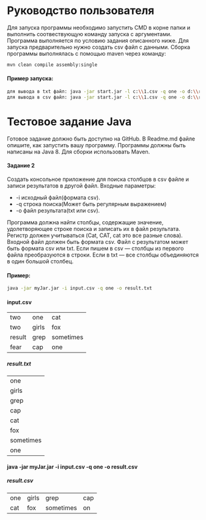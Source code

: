 # Руководство пользователя
Для запуска программы необходимо запустить CMD в корне папки и выполнить соотвествующую команду запуска с аргументами. Программа выполняется по условию задания описанного ниже. 
Для запуска предварительно нужно создать csv файл с данными. 
Сборка программы выполнялась с помощью maven через команду:
```sh
mvn clean compile assembly:single
```
#### Пример запуска:
```sh
для вывода в txt файл: java -jar start.jar -l c:\\1.csv -q one -o d:\\result.txt
для вывода в csv файл: java -jar start.jar -l c:\\1.csv -q one -o d:\\result.csv
```
# Тестовое задание Java
Готовое задание должно быть доступно на GitHub. В Readme.md файле опишите, как запустить вашу программу.
Программы должны быть написаны на Java 8. Для сборки использовать Maven.
#### Задание 2
Создать консольное приложение для поиска столбцов в csv файле и записи результатов в другой файл.
Входные параметры:
- -i исходный файл(формата csv).
- -q строка поиска(Может быть регулярным выражением)
- -o файл результата(txt или csv).

Программа должна найти столбцы, содержащие значение, удолетворяющее строке поиска и записать их в файл результата.
Регистр должен учитываться (Cat, CAT, cat это все разные слова).
Входной файл должен быть формата csv. Файл с результатом может быть формата csv или txt. Если пишем в csv — столбцы из первого файла преобразуются в строки. Если в txt — все столбцы объединяются в один большой столбец.
#### Пример:

```sh
java -jar myJar.jar -i input.csv -q one -o result.txt 
```
#### input.csv
|  || |
| ------ | ------ | ------ |
| two | one | cat |
| two | girls | fox |
| result | grep | sometimes |
| fear | cap | one |

##### result.txt

||
|------|
| one | 
| girls |
| grep |
| cap |
| cat |
| fox |
| sometimes |
| one |


#### java -jar myJar.jar -i input.csv -q one -o result.csv
##### result.csv
|||||
|-|-|-|-|
| one | girls | grep | cap |
| cat | fox | sometimes|  on| 



